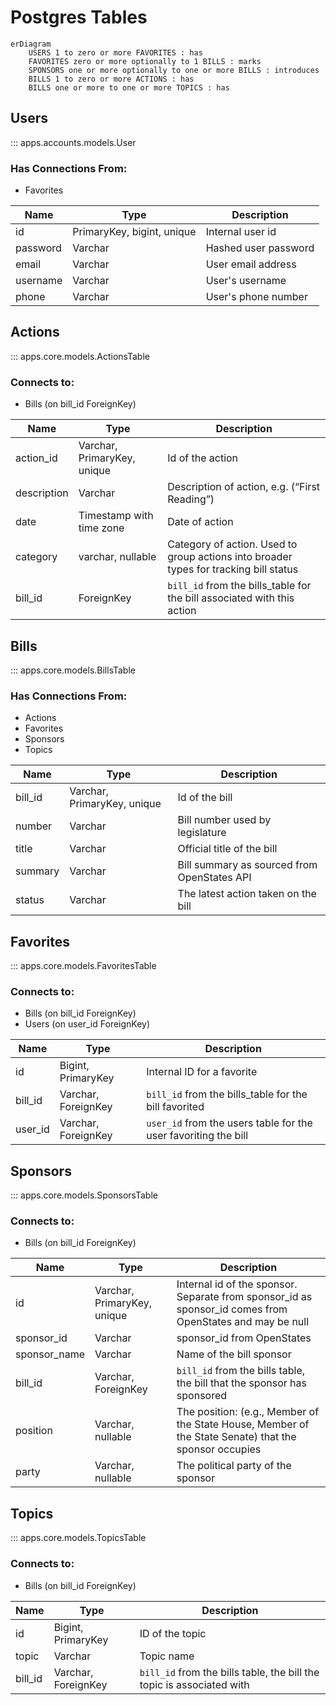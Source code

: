 # Postgres Tables

```mermaid
erDiagram
    USERS 1 to zero or more FAVORITES : has
    FAVORITES zero or more optionally to 1 BILLS : marks    
    SPONSORS one or more optionally to one or more BILLS : introduces
	BILLS 1 to zero or more ACTIONS : has    
	BILLS one or more to one or more TOPICS : has
```

## Users

::: apps.accounts.models.User

### Has Connections From:

* Favorites

| Name     | Type                       | Description          |
| -------- | -------------------------- | -------------------- |
| id       | PrimaryKey, bigint, unique | Internal user id     |
| password | Varchar                    | Hashed user password |
| email    | Varchar                    | User email address   |
| username | Varchar                    | User's username      |
| phone    | Varchar                    | User's phone number  |

## Actions

::: apps.core.models.ActionsTable

### Connects to:

* Bills (on bill_id ForeignKey)

| Name        | Type                        | Description                                                  |
| ----------- | --------------------------- | ------------------------------------------------------------ |
| action_id   | Varchar, PrimaryKey, unique | Id of the action                                             |
| description | Varchar                     | Description of action, e.g. (“First Reading”)                |
| date        | Timestamp  with time zone   | Date of action                                               |
| category    | varchar, nullable           | Category of action. Used to group actions into broader types for tracking bill status |
| bill_id     | ForeignKey                  | `bill_id` from the bills_table for the bill associated with this action |

## Bills

::: apps.core.models.BillsTable

### Has Connections From:

* Actions
* Favorites
* Sponsors
* Topics

| Name    | Type                        | Description                                 |
| ------- | --------------------------- | ------------------------------------------- |
| bill_id | Varchar, PrimaryKey, unique | Id of the bill                              |
| number  | Varchar                     | Bill number used by legislature             |
| title   | Varchar                     | Official title of the bill                  |
| summary | Varchar                     | Bill summary as sourced from OpenStates API |
| status  | Varchar                     | The latest action taken on the bill         |

## Favorites

::: apps.core.models.FavoritesTable

### Connects to: 

* Bills (on bill_id ForeignKey)
* Users (on user_id ForeignKey)

| Name    | Type                | Description                                                  |
| ------- | ------------------- | ------------------------------------------------------------ |
| id      | Bigint, PrimaryKey  | Internal ID for a favorite                                   |
| bill_id | Varchar, ForeignKey | `bill_id` from the bills_table for the bill favorited        |
| user_id | Varchar, ForeignKey | `user_id` from the users table for the user favoriting the bill |

## Sponsors

::: apps.core.models.SponsorsTable

### Connects to:

* Bills (on bill_id ForeignKey)

| Name         | Type                        | Description                                                  |
| ------------ | --------------------------- | ------------------------------------------------------------ |
| id           | Varchar, PrimaryKey, unique | Internal id of the sponsor. Separate from sponsor_id as sponsor_id comes from OpenStates and may be null |
| sponsor_id   | Varchar                     | sponsor_id from OpenStates                                   |
| sponsor_name | Varchar                     | Name of the bill sponsor                                     |
| bill_id      | Varchar, ForeignKey         | `bill_id` from the bills table, the bill that the sponsor has sponsored |
| position     | Varchar, nullable           | The position: (e.g., Member of the State House, Member of the State Senate) that the sponsor occupies |
| party        | Varchar, nullable           | The political party of the sponsor                           |

## Topics

::: apps.core.models.TopicsTable

### Connects to:

* Bills (on bill_id ForeignKey)

| Name    | Type                | Description                                                  |
| ------- | ------------------- | ------------------------------------------------------------ |
| id      | Bigint, PrimaryKey  | ID of the topic                                              |
| topic   | Varchar             | Topic name                                                   |
| bill_id | Varchar, ForeignKey | `bill_id` from the bills table, the bill the topic is associated with |

